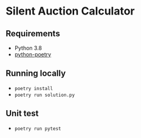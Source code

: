 # Silent Auction Calculator


## Requirements
* Python 3.8
* [python-poetry](https://python-poetry.org/docs/)

## Running locally
* `poetry install`
* `poetry run solution.py`

## Unit test
* `poetry run pytest`